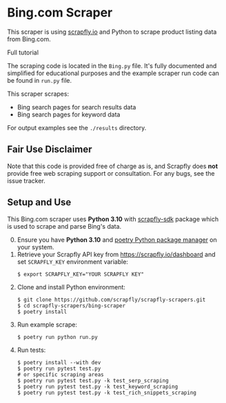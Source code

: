 # Bing.com Scraper

This scraper is using [scrapfly.io](https://scrapfly.io/) and Python to scrape product listing data from Bing.com. 

Full tutorial 

The scraping code is located in the `Bing.py` file. It's fully documented and simplified for educational purposes and the example scraper run code can be found in `run.py` file.

This scraper scrapes:
- Bing search pages for search results data
- Bing search pages for keyword data

For output examples see the `./results` directory.

## Fair Use Disclaimer

Note that this code is provided free of charge as is, and Scrapfly does __not__ provide free web scraping support or consultation. For any bugs, see the issue tracker.

## Setup and Use

This Bing.com scraper uses __Python 3.10__ with [scrapfly-sdk](https://pypi.org/project/scrapfly-sdk/) package which is used to scrape and parse Bing's data.

0. Ensure you have __Python 3.10__ and [poetry Python package manager](https://python-poetry.org/docs/#installation) on your system.
1. Retrieve your Scrapfly API key from <https://scrapfly.io/dashboard> and set `SCRAPFLY_KEY` environment variable:
    ```shell
    $ export SCRAPFLY_KEY="YOUR SCRAPFLY KEY"
    ```
2. Clone and install Python environment:
    ```shell
    $ git clone https://github.com/scrapfly/scrapfly-scrapers.git
    $ cd scrapfly-scrapers/bing-scraper
    $ poetry install
    ```
3. Run example scrape:
    ```shell
    $ poetry run python run.py
    ```
4. Run tests:
    ```shell
    $ poetry install --with dev
    $ poetry run pytest test.py
    # or specific scraping areas
    $ poetry run pytest test.py -k test_serp_scraping
    $ poetry run pytest test.py -k test_keyword_scraping
    $ poetry run pytest test.py -k test_rich_snippets_scraping
    ```